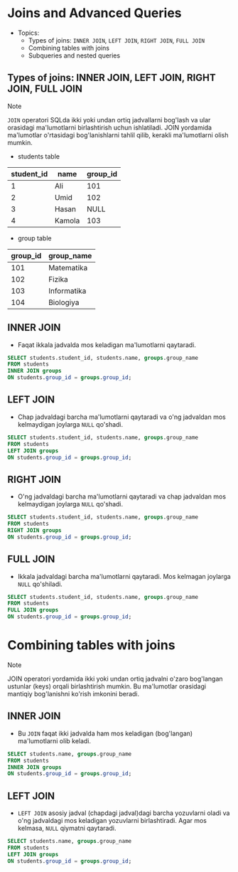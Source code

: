 # Joins and Advanced Queries

- Topics:
  - Types of joins: `INNER JOIN`, `LEFT JOIN`, `RIGHT JOIN`, `FULL JOIN`
  - Combining tables with joins
  - Subqueries and nested queries

## Types of joins: INNER JOIN, LEFT JOIN, RIGHT JOIN, FULL JOIN

> [!NOTE]
> `JOIN` operatori SQLda ikki yoki undan ortiq jadvallarni bog'lash va ular orasidagi ma'lumotlarni birlashtirish uchun ishlatiladi. JOIN yordamida ma'lumotlar o'rtasidagi bog'lanishlarni tahlil qilib, kerakli ma'lumotlarni olish mumkin.

- students table

| student_id | name   | group_id |
|------------|--------|----------|
| 1          | Ali    | 101      |
| 2          | Umid   | 102      |
| 3          | Hasan  | NULL     |
| 4          | Kamola | 103      |

- group table

| group_id | group_name  |
|----------|-------------|
| 101      | Matematika  |
| 102      | Fizika      |
| 103      | Informatika |
| 104      | Biologiya   |

## INNER JOIN

- Faqat ikkala jadvalda mos keladigan ma'lumotlarni qaytaradi.

```sql
SELECT students.student_id, students.name, groups.group_name
FROM students
INNER JOIN groups
ON students.group_id = groups.group_id;
```

## LEFT JOIN

- Chap jadvaldagi barcha ma'lumotlarni qaytaradi va o'ng jadvaldan mos kelmaydigan joylarga `NULL` qo'shadi.

```sql
SELECT students.student_id, students.name, groups.group_name
FROM students
LEFT JOIN groups
ON students.group_id = groups.group_id;
```

## RIGHT JOIN

- O'ng jadvaldagi barcha ma'lumotlarni qaytaradi va chap jadvaldan mos kelmaydigan joylarga `NULL` qo'shadi.

```sql
SELECT students.student_id, students.name, groups.group_name
FROM students
RIGHT JOIN groups
ON students.group_id = groups.group_id;
```

## FULL JOIN

- Ikkala jadvaldagi barcha ma'lumotlarni qaytaradi. Mos kelmagan joylarga `NULL` qo'shiladi.

```sql
SELECT students.student_id, students.name, groups.group_name
FROM students
FULL JOIN groups
ON students.group_id = groups.group_id;
```

# Combining tables with joins

> [!NOTE]
> JOIN operatori yordamida ikki yoki undan ortiq jadvalni o'zaro bog'langan ustunlar (keys) orqali birlashtirish mumkin. Bu ma'lumotlar orasidagi mantiqiy bog'lanishni ko'rish imkonini beradi.


## INNER JOIN

- Bu `JOIN` faqat ikki jadvalda ham mos keladigan (bog'langan) ma'lumotlarni olib keladi.

```sql
SELECT students.name, groups.group_name
FROM students
INNER JOIN groups
ON students.group_id = groups.group_id;
```

## LEFT JOIN

- `LEFT JOIN` asosiy jadval (chapdagi jadval)dagi barcha yozuvlarni oladi va o'ng jadvaldagi mos keladigan yozuvlarni birlashtiradi. Agar mos kelmasa, `NULL` qiymatni qaytaradi.

```sql
SELECT students.name, groups.group_name
FROM students
LEFT JOIN groups
ON students.group_id = groups.group_id;
```
